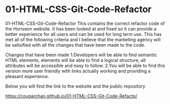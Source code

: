 # 01-HTML-CSS-Git-Code-Refactor
01-HTML-CSS-Git-Code-Refactor This contains the correct refactor code of the Horiseon website. It has been looked at and fixed so it can provide a better experience for all users and can be used for long term use.  This has met all of the following criteria and I believe that the marketing agency will be satisified with all the changes that have been made to the code. 

Changes that have been made
1.Developers will be able to find semantic HTML elements, elements will be able to find a logical structure, alt attributes will be accessible and easy to follow.
2.You will be able to find this version more user friendly with links actually working and providing a pleasant experience.

Below you will find the link to the website and the public repository

  https://cougarchan.github.io/01-HTML-CSS-Git-Code-Refacto/
